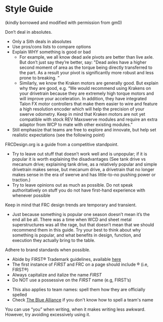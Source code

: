 # Style Guide 
(kindly borrowed and modified with permission from gm0)

Don’t deal in absolutes.

- Only a Sith deals in absolutes
- Use pros/cons lists to compare options
- Explain WHY something is good or bad
  - For example, we all know dead axle pivots are better than live axle. But don’t just say they’re better, say: "Dead axles have a higher second moment of area as the torque being directly transferred to the part. As a result your pivot is significantly more robust and less prone to breaking.
”
  - Similarly, we know the Kraken motors are generally good. But explain why they are good, e.g. “We would recommend using Krakens on your drivetrain because they are extremely high torque motors and will improve your acceleration. In addition, they have integrated Talon FX motor controllers that make them easier to wire and feature a high resolution encoder which will help the precision of your swerve odometry. Keep in mind that Kraken motors are not yet compatible with stock REV Maxswerve modules and require an extra adaptor from WCP to mate with other existing modules.”
- Still emphasize that teams are free to explore and innovate, but help set realistic expectations (see the following point)

FRCDesign.org is a guide from a competitive standpoint.
- Try to leave out stuff that doesn’t work well and is unpopular; if it is popular it is worth explaining the disadvantages (See tank drive vs mecanum drive; explaining tank drive, as a relatively popular and simple drivetrain makes sense, but mecanum drive, a drivetrain that no longer makes sense in the era of swerve and has little-to-no pushing power or traction.)
- Try to leave opinions out as much as possible. Do not speak authoritatively on stuff you do not have first-hand experience with whenever possible

Keep in mind that FRC design trends are temporary and transient.
- Just because something is popular one season doesn’t mean it’s the end all be all. There was a time when WCD and sheet metal superstructures was all the rage, but that doesn’t mean that we should recommend them in this guide. Try your best to think about why something is popular, and what benefits in design, function, and execution they actually bring to the table.

<!-- Adding examples of mechanisms really helps with knowledge transfer.

Credit the teams: Caption Format is: [Team Number] [Team Name], (Relevant Accomplishment), [Season], (description)

[]s mean all the time, ()s means when relevant

If you have multiple pictures by the same part from the same team only credit them on the last one to avoid repetition.

Examples

11115 Gluten Free, Finalist Alliance Captain (Detroit), Relic Recovery, springloaded

8417 ‘Lectric Legends, Rover Ruckus, TPU intake flaps

7236 Recharged Green, Rover Ruckus, Misumi SAR3 -->

Adhere to brand standards when possible.

- Abide by FIRST® Trademark guidelines, available [here](https://www.firstinspires.org/sites/default/files/uploads/resource_library/UseofUSFIRSTandLEGOGroupTrademarksandCopyrightedMaterials.pdf)
- The first instance of *FIRST* and FRC on a page should include ® (i.e, FIRST®)
- Always capitalize and italize the name *FIRST*
- Do NOT use a possessive on the *FIRST* name (e.g, FIRST’s)
<!-- It’s gm0 not GM0 damn it; look at the logo. -->
- This also applies to team names: spell them how they are officially spelled
- Check [The Blue Alliance](thebluealliance.com) if you don't know how to spell a team's name

You can use “you” when writing, when it makes writing less awkward. However, try avoiding excessively using it.


